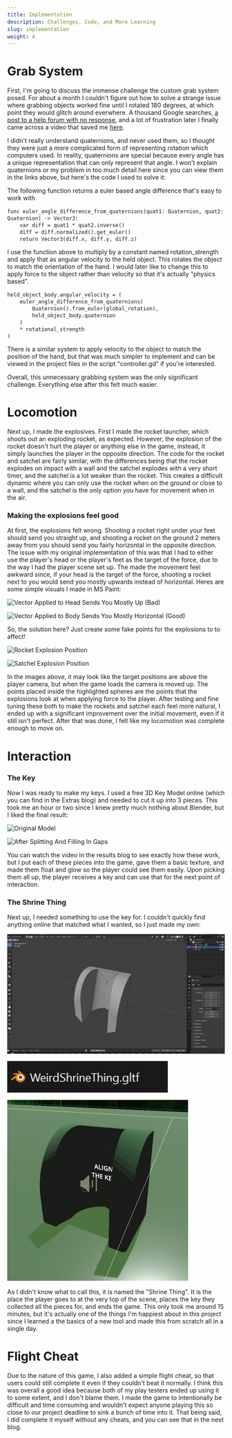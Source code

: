 ```yaml
---
title: Implementation
description: Challenges, Code, and More Learning
slug: implementation
weight: 4
---
```


# Grab System
First, I'm going to discuss the immense challenge the custom grab system posed. For about a month I couldn't figure out how to solve a strange issue where grabbing objects worked fine until I rotated 180 degrees, at which point they would glitch around everwhere. A thousand Google searches, [a post to a help forum with no response](https://godotforums.org/d/38191-problem-with-rotation-using-physics-based-object-grabbing), and a lot of frustration later I finally came across a video that saved me [here](https://www.youtube.com/watch?v=Ri2xIhcii8I&ab_channel=SDGGames).

I didn't really understand quaternions, and never used them, so I thought they were just a more complicated form of representing rotation which computers used. In reality, quaternions are special because every angle has a unique representation that can only represent that angle. I won't explain quaternions or my problem in too much detail here since you can view them in the links above, but here's the code I used to solve it:

The following function returns a euler based angle difference that's easy to work with
```
func euler_angle_difference_from_quaternions(quat1: Quaternion, quat2: Quaternion) -> Vector3:
	var diff = quat1 * quat2.inverse()
	diff = diff.normalized().get_euler()
	return Vector3(diff.x, diff.y, diff.z)
```

I use the function above to multiply by a constant named rotation_strength and apply that as angular velocity to the held object. This rotates the object to match the orientation of the hand. I would later like to change this to apply force to the object rather than velocity so that it's actually "physics based".

```
held_object_body.angular_velocity = (
	euler_angle_difference_from_quaternions(
		Quaternion().from_euler(global_rotation),
		held_object_body.quaternion
	)
	* rotational_strength
)
```

There is a similar system to apply velocity to the object to match the position of the hand, but that was much simpler to implement and can be viewed in the project files in the script "controller.gd" if you're interested. 

Overall, this unnecessary grabbing system was the only significant challenge. Everything else after this felt much easier.

# Locomotion
Next up, I made the explosives. First I made the rocket launcher, which shoots out an exploding rocket, as expected. However, the explosion of the rocket doesn't hurt the player or anything else in the game, instead, it simply launches the player in the opposite direction. The code for the rocket and satchel are fairly similar, with the differences being that the rocket explodes on impact with a wall and the satchel explodes with a very short timer, and the satchel is a lot weaker than the rocket. This creates a difficult dynamic where you can only use the rocket when on the ground or close to a wall, and the satchel is the only option you have for movement when in the air.

### Making the explosions feel good
At first, the explosions felt wrong. Shooting a rocket right under your feet should send you straight up, and shooting a rocket on the ground 2 meters away from you should send you fairly horizontal in the opposite direction. The issue with my original implementation of this was that I had to either use the player's head or the player's feet as the target of the force, due to the way I had the player scene set up. The made the movement feel awkward since, if your head is the target of the force, shooting a rocket next to you would send you mostly upwards instead of horizontal. Heres are some simple visuals I made in MS Paint:

![Vector Applied to Head Sends You Mostly Up (Bad)](/bad-explosion-vector.png)

![Vector Applied to Body Sends You Mostly Horizontal (Good)](/good-explosion-vector.png)

So, the solution here? Just create some fake points for the explosions to to affect!

![Rocket Explosion Position](/rocket-explosion-position.png)

![Satchel Explosion Position](/satchel-explosion-position.png)

In the images above, it may look like the target positions are above the player camera, but when the game loads the camera is moved up. The points placed inside the highlighted spheres are the points that the explosions look at when applying force to the player. After testing and fine tuning these both to make the rockets and satchel each feel more natural, I ended up with a significant improvement over the initial movement, even if it still isn't perfect. After that was done, I felt like my locomotion was complete enough to move on.

# Interaction
### The Key
Now I was ready to make my keys. I used a free 3D Key Model online (which you can find in the Extras blog) and needed to cut it up into 3 pieces. This took me an hour or two since I knew pretty much nothing about Blender, but I liked the final result:

![Original Model](/key-model.png)


![After Splitting And Filling In Gaps](/key-model-split.png)

You can watch the video in the results blog to see exactly how these work, but I put each of these pieces into the game, gave them a basic texture, and made them float and glow so the player could see them easily. Upon picking them all up, the player receives a key and can use that for the next point of interaction.

### The Shrine Thing
Next up, I needed something to use the key for. I couldn't quickly find anything online that matched what I wanted, so I just made my own:

![](weird-shrine-thing-blender.png)

![](weird-shrine-thing-file.png)

![The Final Shrine Thing In Rocket Jump](weird-shrine-thing.png)

As I didn't know what to call this, it is named the "Shrine Thing". It is the place the player goes to at the very top of the scene, places the key they collected all the pieces for, and ends the game. This only took me around 15 minutes, but it's actually one of the things I'm happiest about in this project since I learned a the basics of a new tool and made this from scratch all in a single day.

# Flight Cheat
Due to the nature of this game, I also added a simple flight cheat, so that users could still complete it even if they couldn't beat it normally. I think this was overall a good idea because both of my play testers ended up using it to some extent, and I don't blame them. I made the game to intentionally be difficult and time consuming and wouldn't expect anyone playing this so close to our project deadline to sink a bunch of time into it. That being said, I did complete it myself without any cheats, and you can see that in the next blog.